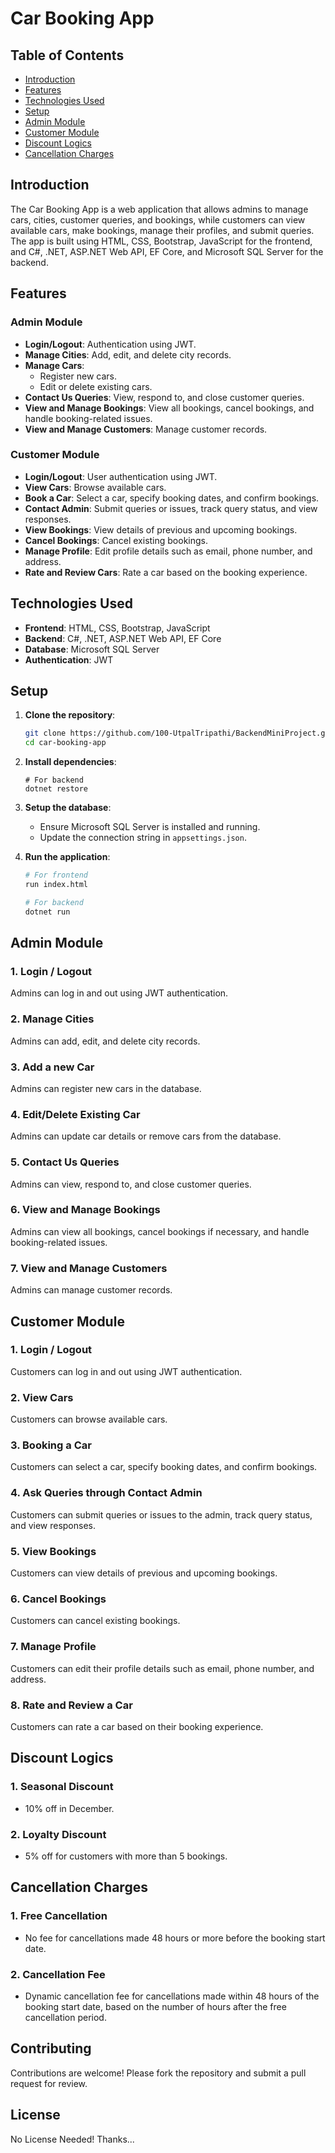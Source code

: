 # Car Booking App

## Table of Contents
- [Introduction](#introduction)
- [Features](#features)
- [Technologies Used](#technologies-used)
- [Setup](#setup)
- [Admin Module](#admin-module)
- [Customer Module](#customer-module)
- [Discount Logics](#discount-logics)
- [Cancellation Charges](#cancellation-charges)

## Introduction
The Car Booking App is a web application that allows admins to manage cars, cities, customer queries, and bookings, while customers can view available cars, make bookings, manage their profiles, and submit queries. The app is built using HTML, CSS, Bootstrap, JavaScript for the frontend, and C#, .NET, ASP.NET Web API, EF Core, and Microsoft SQL Server for the backend.

## Features

### Admin Module
- **Login/Logout**: Authentication using JWT.
- **Manage Cities**: Add, edit, and delete city records.
- **Manage Cars**:
  - Register new cars.
  - Edit or delete existing cars.
- **Contact Us Queries**: View, respond to, and close customer queries.
- **View and Manage Bookings**: View all bookings, cancel bookings, and handle booking-related issues.
- **View and Manage Customers**: Manage customer records.

### Customer Module
- **Login/Logout**: User authentication using JWT.
- **View Cars**: Browse available cars.
- **Book a Car**: Select a car, specify booking dates, and confirm bookings.
- **Contact Admin**: Submit queries or issues, track query status, and view responses.
- **View Bookings**: View details of previous and upcoming bookings.
- **Cancel Bookings**: Cancel existing bookings.
- **Manage Profile**: Edit profile details such as email, phone number, and address.
- **Rate and Review Cars**: Rate a car based on the booking experience.

## Technologies Used
- **Frontend**: HTML, CSS, Bootstrap, JavaScript
- **Backend**: C#, .NET, ASP.NET Web API, EF Core
- **Database**: Microsoft SQL Server
- **Authentication**: JWT

## Setup
1. **Clone the repository**:
    ```bash
    git clone https://github.com/100-UtpalTripathi/BackendMiniProject.git
    cd car-booking-app
    ```

2. **Install dependencies**:
    ```
    # For backend
    dotnet restore
    ```

3. **Setup the database**:
    - Ensure Microsoft SQL Server is installed and running.
    - Update the connection string in `appsettings.json`.

4. **Run the application**:
    ```bash
    # For frontend
    run index.html
    
    # For backend
    dotnet run
    ```

## Admin Module

### 1. Login / Logout
Admins can log in and out using JWT authentication.

### 2. Manage Cities
Admins can add, edit, and delete city records.

### 3. Add a new Car
Admins can register new cars in the database.

### 4. Edit/Delete Existing Car
Admins can update car details or remove cars from the database.

### 5. Contact Us Queries
Admins can view, respond to, and close customer queries.

### 6. View and Manage Bookings
Admins can view all bookings, cancel bookings if necessary, and handle booking-related issues.

### 7. View and Manage Customers
Admins can manage customer records.

## Customer Module

### 1. Login / Logout
Customers can log in and out using JWT authentication.

### 2. View Cars
Customers can browse available cars.

### 3. Booking a Car
Customers can select a car, specify booking dates, and confirm bookings.

### 4. Ask Queries through Contact Admin
Customers can submit queries or issues to the admin, track query status, and view responses.

### 5. View Bookings
Customers can view details of previous and upcoming bookings.

### 6. Cancel Bookings
Customers can cancel existing bookings.

### 7. Manage Profile
Customers can edit their profile details such as email, phone number, and address.

### 8. Rate and Review a Car
Customers can rate a car based on their booking experience.

## Discount Logics

### 1. Seasonal Discount
- 10% off in December.

### 2. Loyalty Discount
- 5% off for customers with more than 5 bookings.

## Cancellation Charges

### 1. Free Cancellation
- No fee for cancellations made 48 hours or more before the booking start date.

### 2. Cancellation Fee
- Dynamic cancellation fee for cancellations made within 48 hours of the booking start date, based on the number of hours after the free cancellation period.

## Contributing
Contributions are welcome! Please fork the repository and submit a pull request for review.

## License
No License Needed! Thanks...
